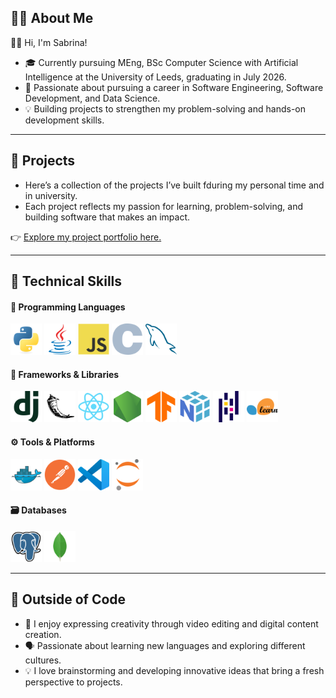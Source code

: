 ## 🧕🏻 About Me

👋🏻 Hi, I'm Sabrina! 
- 🎓 Currently pursuing MEng, BSc Computer Science with Artificial Intelligence at the University of Leeds, graduating in July 2026.
- 🤔 Passionate about pursuing a career in Software Engineering, Software Development, and Data Science.
- 💡 Building projects to strengthen my problem-solving and hands-on development skills.

---

## 🚀 Projects 
- Here’s a collection of the projects I’ve built fduring my personal time and in university.  
- Each project reflects my passion for learning, problem-solving, and building software that makes an impact.  

👉 [Explore my project portfolio here.](https://github.com/yourusername/your-portfolio-repo)

---

## 🧠 Technical Skills

#### 🧩 Programming Languages
[<img src="https://raw.githubusercontent.com/devicons/devicon/master/icons/python/python-original.svg" alt="Python" width="50"/>](https://www.python.org/)
[<img src="https://raw.githubusercontent.com/devicons/devicon/master/icons/java/java-original.svg" alt="Java" width="50"/>](https://www.java.com/)
[<img src="https://raw.githubusercontent.com/devicons/devicon/master/icons/javascript/javascript-original.svg" alt="JavaScript" width="50"/>](https://developer.mozilla.org/en-US/docs/Web/JavaScript)
[<img src="https://raw.githubusercontent.com/devicons/devicon/master/icons/c/c-original.svg" alt="C" width="50"/>](https://en.wikipedia.org/wiki/C_(programming_language))
[<img src="https://raw.githubusercontent.com/devicons/devicon/master/icons/mysql/mysql-original.svg" alt="SQL" width="50"/>](https://www.mysql.com/)

#### 🧱 Frameworks & Libraries
[<img src="https://raw.githubusercontent.com/devicons/devicon/master/icons/django/django-plain.svg" alt="Django" width="50"/>](https://www.djangoproject.com/)
[<img src="https://raw.githubusercontent.com/devicons/devicon/master/icons/flask/flask-original.svg" alt="Flask" width="50"/>](https://flask.palletsprojects.com/)
[<img src="https://raw.githubusercontent.com/devicons/devicon/master/icons/react/react-original.svg" alt="React" width="50"/>](https://react.dev/)
[<img src="https://raw.githubusercontent.com/devicons/devicon/master/icons/nodejs/nodejs-original.svg" alt="Node.js" width="50"/>](https://nodejs.org/)
[<img src="https://raw.githubusercontent.com/devicons/devicon/master/icons/tensorflow/tensorflow-original.svg" alt="TensorFlow" width="50"/>](https://www.tensorflow.org/)
[<img src="https://raw.githubusercontent.com/devicons/devicon/master/icons/numpy/numpy-original.svg" alt="NumPy" width="50"/>](https://numpy.org/)
[<img src="https://raw.githubusercontent.com/devicons/devicon/master/icons/pandas/pandas-original.svg" alt="Pandas" width="50"/>](https://pandas.pydata.org/)
[<img src="https://raw.githubusercontent.com/devicons/devicon/master/icons/scikitlearn/scikitlearn-original.svg" alt="Scikit-learn" width="50"/>](https://scikit-learn.org/)

#### ⚙️ Tools & Platforms
[<img src="https://raw.githubusercontent.com/devicons/devicon/master/icons/docker/docker-original.svg" alt="Docker" width="50"/>](https://www.docker.com/)
[<img src="https://raw.githubusercontent.com/devicons/devicon/master/icons/postman/postman-original.svg" alt="Postman" width="50"/>](https://www.postman.com/)
[<img src="https://raw.githubusercontent.com/devicons/devicon/master/icons/vscode/vscode-original.svg" alt="VS Code" width="50"/>](https://code.visualstudio.com/)
[<img src="https://raw.githubusercontent.com/devicons/devicon/master/icons/jupyter/jupyter-original.svg" alt="Jupyter" width="50"/>](https://jupyter.org/)

#### 🗃 Databases
[<img src="https://raw.githubusercontent.com/devicons/devicon/master/icons/postgresql/postgresql-original.svg" alt="PostgreSQL" width="50"/>](https://www.postgresql.org/)
[<img src="https://raw.githubusercontent.com/devicons/devicon/master/icons/mongodb/mongodb-original.svg" alt="MongoDB" width="50"/>](https://www.mongodb.com/)

---

## 🌱 Outside of Code
- 🎥 I enjoy expressing creativity through video editing and digital content creation.
- 🗣️ Passionate about learning new languages and exploring different cultures.
- 💡 I love brainstorming and developing innovative ideas that bring a fresh perspective to projects.
